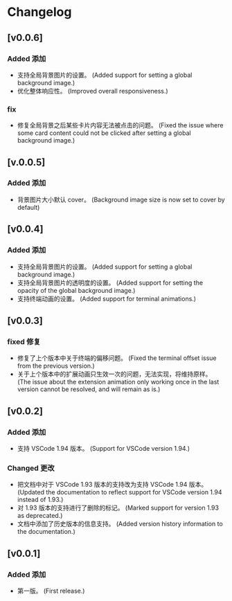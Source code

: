 # Changelog

## [v0.0.6]

### Added 添加

-   支持全局背景图片的设置。 (Added support for setting a global background image.)
-   优化整体响应性。 (Improved overall responsiveness.)

### fix

-   修复全局背景之后某些卡片内容无法被点击的问题。 (Fixed the issue where some card content could not be clicked after setting a global background image.)

## [v.0.0.5]

### Added 添加

-   背景图片大小默认 cover。 (Background image size is now set to cover by default)

## [v0.0.4]

### Added 添加

-   支持全局背景图片的设置。 (Added support for setting a global background image.)
-   支持全局背景图片的透明度的设置。 (Added support for setting the opacity of the global background image.)
-   支持终端动画的设置。 (Added support for terminal animations.)

## [v0.0.3]

### fixed 修复

-   修复了上个版本中关于终端的偏移问题。 (Fixed the terminal offset issue from the previous version.)
-   关于上个版本中的扩展动画只生效一次的问题，无法实现，将维持原样。 (The issue about the extension animation only working once in the last version cannot be resolved, and will remain as is.)

## [v0.0.2]

### Added 添加

-   支持 VSCode 1.94 版本。 (Support for VSCode version 1.94.)

### Changed 更改

-   把文档中对于 VSCode 1.93 版本的支持改为支持 VSCode 1.94 版本。 (Updated the documentation to reflect support for VSCode version 1.94 instead of 1.93.)
-   对 1.93 版本的支持进行了删除的标记。 (Marked support for version 1.93 as deprecated.)
-   文档中添加了历史版本的信息支持。 (Added version history information to the documentation.)

## [v0.0.1]

### Added 添加

-   第一版。 (First release.)
